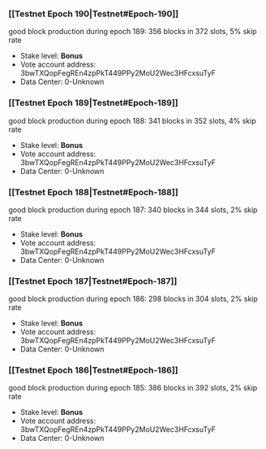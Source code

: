 ### [[Testnet Epoch 190|Testnet#Epoch-190]]
good block production during epoch 189: 356 blocks in 372 slots, 5% skip rate
* Stake level: **Bonus** 
* Vote account address: 3bwTXQopFegREn4zpPkT449PPy2MoU2Wec3HFcxsuTyF
* Data Center: 0-Unknown
### [[Testnet Epoch 189|Testnet#Epoch-189]]
good block production during epoch 188: 341 blocks in 352 slots, 4% skip rate
* Stake level: **Bonus** 
* Vote account address: 3bwTXQopFegREn4zpPkT449PPy2MoU2Wec3HFcxsuTyF
* Data Center: 0-Unknown
### [[Testnet Epoch 188|Testnet#Epoch-188]]
good block production during epoch 187: 340 blocks in 344 slots, 2% skip rate
* Stake level: **Bonus** 
* Vote account address: 3bwTXQopFegREn4zpPkT449PPy2MoU2Wec3HFcxsuTyF
* Data Center: 0-Unknown
### [[Testnet Epoch 187|Testnet#Epoch-187]]
good block production during epoch 186: 298 blocks in 304 slots, 2% skip rate
* Stake level: **Bonus** 
* Vote account address: 3bwTXQopFegREn4zpPkT449PPy2MoU2Wec3HFcxsuTyF
* Data Center: 0-Unknown
### [[Testnet Epoch 186|Testnet#Epoch-186]]
good block production during epoch 185: 386 blocks in 392 slots, 2% skip rate
* Stake level: **Bonus** 
* Vote account address: 3bwTXQopFegREn4zpPkT449PPy2MoU2Wec3HFcxsuTyF
* Data Center: 0-Unknown